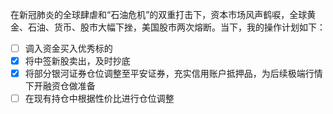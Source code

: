在新冠肺炎的全球肆虐和“石油危机”的双重打击下，资本市场风声鹤唳，全球黄金、石油、货币、股市大幅下挫，美国股市两次熔断。当下，我的操作计划如下：

- [ ] 调入资金买入优秀标的
- [X] 将中签新股卖出，及时抄底 
- [X] 将部分银河证券仓位调整至平安证券，充实信用账户抵押品，为后续极端行情下开融资仓做准备
- [ ] 在现有持仓中根据性价比进行仓位调整
